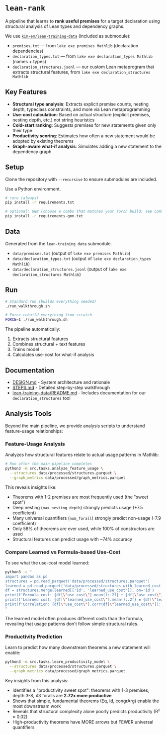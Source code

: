 # `lean-rank`

A pipeline that learns to **rank useful premises** for a target declaration using structural analysis of Lean types and dependency graphs.

We use [`kim-em/lean-training-data`](https://github.com/kim-em/lean-training-data) (included as submodule):
- `premises.txt` — from `lake exe premises Mathlib` (declaration dependencies)
- `declaration_types.txt` — from `lake exe declaration_types Mathlib` (names + types)
- `declaration_structures.jsonl` — our custom Lean metaprogram that extracts structural features, from `lake exe declaration_structures Mathlib`

## Key Features

- **Structural type analysis**: Extracts explicit premise counts, nesting depth, typeclass constraints, and more via Lean metaprogramming
- **Use-cost calculation**: Based on actual structure (explicit premises, nesting depth, etc.) not string heuristics
- **Cold-start ranking**: Suggests premises for new statements given only their type
- **Productivity scoring**: Estimates how often a new statement would be adopted by existing theorems
- **Graph-aware what-if analysis**: Simulates adding a new statement to the dependency graph

## Setup

Clone the repository with `--recursive` to ensure submodules are included.

Use a Python environment.
```bash
# core (always)
pip install -r requirements.txt

# optional: GNN (choose a combo that matches your Torch build; see comments inside)
pip install -r requirements-gnn.txt
```

## Data

Generated from the `lean-training data` submodule.

- `data/premises.txt` (output of `lake exe premises Mathlib`)
- `data/declaration_types.txt` (output of `lake exe declaration_types Mathlib`)
- `data/declaration_structures.jsonl` (output of `lake exe declaration_structures Mathlib`)

## Run

```bash
# Standard run (builds everything needed)
./run_walkthrough.sh

# Force rebuild everything from scratch
FORCE=1 ./run_walkthrough.sh
```

The pipeline automatically:
1. Extracts structural features
2. Combines structural + text features
3. Trains model
4. Calculates use-cost for what-if analysis

## Documentation

- [DESIGN.md](DESIGN.md) - System architecture and rationale
- [STEPS.md](STEPS.md) - Detailed step-by-step walkthrough
- [lean-training-data/README.md](lean-training-data/README.md#declaration_structures) - Includes documentation for our `declaration_structures` tool

## Analysis Tools

Beyond the main pipeline, we provide analysis scripts to understand feature-usage relationships:

### Feature-Usage Analysis

Analyzes how structural features relate to actual usage patterns in Mathlib:

```bash
# Run after the main pipeline completes
python3 -m src.tasks.analyze_feature_usage \
  --structures data/processed/structures.parquet \
  --graph_metrics data/processed/graph_metrics.parquet
```

This reveals insights like:
- Theorems with 1-2 premises are most frequently used (the "sweet spot")
- Deep nesting (`max_nesting_depth`) strongly predicts usage (+7.5 coefficient)
- Many universal quantifiers (`num_forall`) strongly predict non-usage (-7.9 coefficient)
- Only 58% of theorems are ever used, while 100% of constructors are used
- Structural features can predict usage with ~74% accuracy

### Compare Learned vs Formula-based Use-Cost

To see what the use-cost model learned:

```bash
python3 -c "
import pandas as pd
structures = pd.read_parquet('data/processed/structures.parquet')
learned = pd.read_parquet('data/processed/structures_with_learned_cost.parquet')
df = structures.merge(learned[['id', 'learned_use_cost']], on='id')
print(f'Formula cost: {df[\"use_cost\"].mean():.2f} ± {df[\"use_cost\"].std():.2f}')
print(f'Learned cost: {df[\"learned_use_cost\"].mean():.2f} ± {df[\"learned_use_cost\"].std():.2f}')
print(f'Correlation: {df[\"use_cost\"].corr(df[\"learned_use_cost\"]):.2f}')
"
```

The learned model often produces different costs than the formula, revealing that usage patterns don't follow simple structural rules.

### Productivity Prediction

Learn to predict how many downstream theorems a new statement will enable:

```bash
python3 -m src.tasks.learn_productivity_model \
  --structures data/processed/structures.parquet \
  --graph_metrics data/processed/graph_metrics.parquet
```

Key insights from this analysis:
- Identifies a "productivity sweet spot": theorems with 1-3 premises, depth 3-8, ≤3 foralls are **2.72x more productive**
- Shows that simple, fundamental theorems (Eq, id, congrArg) enable the most downstream work
- Reveals that structural complexity alone poorly predicts productivity (R² ≈ 0.02)
- High-productivity theorems have MORE arrows but FEWER universal quantifiers


